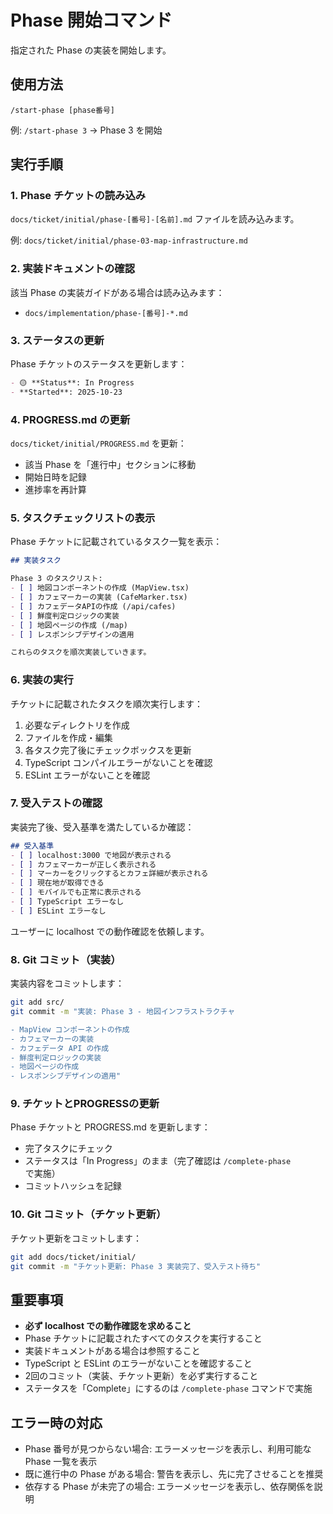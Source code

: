 # Phase 開始コマンド

指定された Phase の実装を開始します。

## 使用方法
```
/start-phase [phase番号]
```

例: `/start-phase 3` → Phase 3 を開始

## 実行手順

### 1. Phase チケットの読み込み
`docs/ticket/initial/phase-[番号]-[名前].md` ファイルを読み込みます。

例: `docs/ticket/initial/phase-03-map-infrastructure.md`

### 2. 実装ドキュメントの確認
該当 Phase の実装ガイドがある場合は読み込みます：
- `docs/implementation/phase-[番号]-*.md`

### 3. ステータスの更新
Phase チケットのステータスを更新します：
```markdown
- 🟡 **Status**: In Progress
- **Started**: 2025-10-23
```

### 4. PROGRESS.md の更新
`docs/ticket/initial/PROGRESS.md` を更新：
- 該当 Phase を「進行中」セクションに移動
- 開始日時を記録
- 進捗率を再計算

### 5. タスクチェックリストの表示
Phase チケットに記載されているタスク一覧を表示：
```markdown
## 実装タスク

Phase 3 のタスクリスト:
- [ ] 地図コンポーネントの作成 (MapView.tsx)
- [ ] カフェマーカーの実装 (CafeMarker.tsx)
- [ ] カフェデータAPIの作成 (/api/cafes)
- [ ] 鮮度判定ロジックの実装
- [ ] 地図ページの作成 (/map)
- [ ] レスポンシブデザインの適用

これらのタスクを順次実装していきます。
```

### 6. 実装の実行
チケットに記載されたタスクを順次実行します：
1. 必要なディレクトリを作成
2. ファイルを作成・編集
3. 各タスク完了後にチェックボックスを更新
4. TypeScript コンパイルエラーがないことを確認
5. ESLint エラーがないことを確認

### 7. 受入テストの確認
実装完了後、受入基準を満たしているか確認：
```markdown
## 受入基準
- [ ] localhost:3000 で地図が表示される
- [ ] カフェマーカーが正しく表示される
- [ ] マーカーをクリックするとカフェ詳細が表示される
- [ ] 現在地が取得できる
- [ ] モバイルでも正常に表示される
- [ ] TypeScript エラーなし
- [ ] ESLint エラーなし
```

ユーザーに localhost での動作確認を依頼します。

### 8. Git コミット（実装）
実装内容をコミットします：
```bash
git add src/
git commit -m "実装: Phase 3 - 地図インフラストラクチャ

- MapView コンポーネントの作成
- カフェマーカーの実装
- カフェデータ API の作成
- 鮮度判定ロジックの実装
- 地図ページの作成
- レスポンシブデザインの適用"
```

### 9. チケットとPROGRESSの更新
Phase チケットと PROGRESS.md を更新します：
- 完了タスクにチェック
- ステータスは「In Progress」のまま（完了確認は `/complete-phase` で実施）
- コミットハッシュを記録

### 10. Git コミット（チケット更新）
チケット更新をコミットします：
```bash
git add docs/ticket/initial/
git commit -m "チケット更新: Phase 3 実装完了、受入テスト待ち"
```

## 重要事項
- **必ず localhost での動作確認を求めること**
- Phase チケットに記載されたすべてのタスクを実行すること
- 実装ドキュメントがある場合は参照すること
- TypeScript と ESLint のエラーがないことを確認すること
- 2回のコミット（実装、チケット更新）を必ず実行すること
- ステータスを「Complete」にするのは `/complete-phase` コマンドで実施

## エラー時の対応
- Phase 番号が見つからない場合: エラーメッセージを表示し、利用可能な Phase 一覧を表示
- 既に進行中の Phase がある場合: 警告を表示し、先に完了させることを推奨
- 依存する Phase が未完了の場合: エラーメッセージを表示し、依存関係を説明
